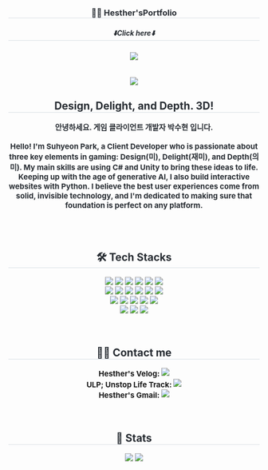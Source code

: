 <div align="center">
    <h3 style="border-bottom: 1px solid #d8dee4; color: #282d33;"> 🧑‍💻 Hesther'sPortfolio </h3>
        <h5 style="border-bottom: 1px solid #d8dee4; color: #282d33;">⬇️Click here⬇️</h5>
      <a href="https://github.com/ssunpark/ssunpark/blob/main/SuhyeonPark.pdf?raw=true" download>
    <img src="https://img.shields.io/badge/Download-Portfolio.pdf-FF0000?style=flat-square&logo=adobeacrobatreader&logoColor=white" />
  </a>
    <div align="center"> </div> 
</div>
<br/><br/>
<div align= "center">
    <img src="https://capsule-render.vercel.app/api?type=waving&color=gradient&height=240&text=Hesther's%20Dev%20Station!&animation=blink&fontColor=000000&fontSize=50" />
    </div>
    <div align= "center"> 
    <h2 style="border-bottom: 1px solid #d8dee4; color: #282d33;"> Design, Delight, and Depth. 3D! </h2>  
    <div style="font-weight: 700; font-size: 15px; text-align: center; color: #282d33;"> 안녕하세요. 게임 클라이언트 개발자 박수현 입니다. <br/>
        <br/> Hello! I'm Suhyeon Park, a Client Developer who is passionate about three key elements in <b>gaming: Design(미), Delight(재미), and Depth(의미).</b> My main skills are using <b>C# and Unity</b> to bring these ideas to life. Keeping up with the age of generative AI, I also <b>build interactive websites with Python.</b> I believe the best user experiences come from solid, invisible technology, and I'm dedicated to making sure that foundation is perfect on any platform. </div>
    </div>
    <br/>
    <br/>
    <br/>
    <div align= "center">
    <h2 style="border-bottom: 1px solid #d8dee4; color: #282d33;"> 🛠️ Tech Stacks </h2>
    <div style="margin: 0 auto; text-align: center;" align= "center">
      <img src="https://img.shields.io/badge/C%23-512BD4?style=flat-square&logo=csharp&logoColor=white">
          <img src="https://img.shields.io/badge/Unity-000000?style=flat-square&logo=Unity&logoColor=white">
          <img src="https://img.shields.io/badge/Firebase-FFCA28?style=flat-square&logo=Firebase&logoColor=white">
          <img src="https://img.shields.io/badge/Jenkins-D24939?style=flat-square&logo=Jenkins&logoColor=white">
          <img src="https://img.shields.io/badge/Python-3776AB?style=flat-square&logo=Python&logoColor=white">
          <img src="https://img.shields.io/badge/Streamlit-FF4B4B?style=flat-square&logo=Streamlit&logoColor=white">
      <br/>
          <img src="https://img.shields.io/badge/Github-181717?style=flat-square&logo=Github&logoColor=white">
          <img src="https://img.shields.io/badge/Notion-000000?style=flat-square&logo=Notion&logoColor=white">
          <img src="https://img.shields.io/badge/Discord-5865F2?style=flat-square&logo=Discord&logoColor=white">
          <img src="https://img.shields.io/badge/Slack-4A154B?style=flat-square&logo=Slack&logoColor=white">
          <img src="https://img.shields.io/badge/Asana-F06A6A?style=flat-square&logo=Asana&logoColor=white">
          <img src="https://img.shields.io/badge/Trello-0052CC?style=flat-square&logo=Trello&logoColor=white">
      <br/>
          <img src="https://img.shields.io/badge/Unreal%20Engine-313131?style=flat-square&logo=Unreal%20Engine&logoColor=white">
          <img src="https://img.shields.io/badge/C++-00599C?style=flat-square&logo=C%2B%2B&logoColor=white">
          <img src="https://img.shields.io/badge/Java-007396?style=flat-square&logo=Java&logoColor=white">
          <img src="https://img.shields.io/badge/CSS3-1572B6?style=flat-square&logo=CSS3&logoColor=white">
          <img src="https://img.shields.io/badge/HTML5-E34F26?style=flat-square&logo=HTML5&logoColor=white">
    <br/>
      <img src="https://img.shields.io/badge/Adobe%20Photoshop-31A8FF?style=flat-square">
      <img src="https://img.shields.io/badge/ComfyUI-0F2EE0?style=flat-square">
      <img src="https://img.shields.io/badge/Figma-F24E1E?style=flat-square&logo=Figma&logoColor=white">
          </div>
    </div>
    <br/>
    <br/>
<div align="center">
    <h2 style="border-bottom: 1px solid #d8dee4; color: #282d33;"> 🧑‍💻 Contact me </h2>
    <div align="center" style="font-size: 15px;"> 
        <span style="font-weight: 700; vertical-align: middle;">Hesther's Velog: </span>
        <a href="https://velog.io/@halsey/posts"> 
            <img src="https://img.shields.io/badge/Velog-20C997?style=flat-square&logo=Velog&logoColor=white"> 
        </a>
        <br>
        <span style="font-weight: 700; vertical-align: middle;">ULP; Unstop Life Track: </span>
        <a href="https://hesther-ssu.tistory.com/"> 
            <img src="https://img.shields.io/badge/Tistory-000000?style=flat-square&logo=Tistory&logoColor=white"> 
        </a>
        <br>
        <span style="font-weight: 700; vertical-align: middle;">Hesther's Gmail: </span>
        <a href="mailto:dduks0312@gmail.com"> 
            <img src="https://img.shields.io/badge/Gmail-EA4335?style=flat-square&logo=Gmail&logoColor=white"> 
        </a>
    </div>
    <div align="center"> </div> 
</div>
    <br/>
    <br/>
<div align= "center"> 
    <h2 style="border-bottom: 1px solid #d8dee4; color: #282d33;"> 🏅 Stats </h2> 
    <div align="center"> 
        <img src="https://github-readme-stats.vercel.app/api?username=ssunpark&show_icons=true&theme=transparent" /> 
        <img src="https://github-readme-stats.vercel.app/api/top-langs/?username=ssunpark&layout=compact&theme=transparent" /> 
    </div> 
</div>
    </div>
    
